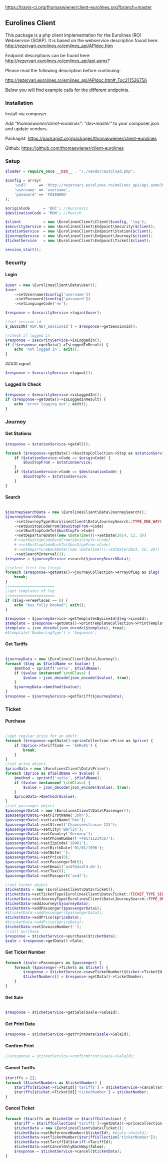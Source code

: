 https://travis-ci.org/thomaswiener/client-eurolines.svg?branch=master

## Eurolines Client

This package is a php client implementation for the Eurolines (RO) Webservice (SOAP).
It is based on the webservice description found here: http://rezervari.eurolines.ro/emlines_api/APIdoc.htm

Endpoint descriptions can be found here: http://rezervari.eurolines.ro/emlines_api/api.asmx?

Please read the following description before continuing:

http://rezervari.eurolines.ro/emlines_api/APIdoc.htm#_Toc211526756

Below you will find example calls for the different endpoints.

### Installation

Install via composer.

Add _"thomaswiener/client-eurolines": "dev-master"_ to your composer.json and update vendors.

Packagist: https://packagist.org/packages/thomaswiener/client-eurolines

Github: https://github.com/thomaswiener/client-eurolines


### Setup


```php
$loader = require_once __DIR__ . "/./vendor/autoload.php";

$config = array(
    'wsdl'     => 'http://rezervari.eurolines.ro/emlines_api/api.asmx?WSDL',
    'username' => 'username',
    'password' => 'PA$$W0RD'
);

$originCode      = 'BUC'; //Bucuresti
$destinationCode = 'MUN'; //Munich

$client          = new \EurolinesClient\Client($config, 'log');
$securityService = new \EurolinesClient\Endpoint\Security($client);
$stationService  = new \EurolinesClient\Endpoint\Station($client);
$journeyService  = new \EurolinesClient\Endpoint\Journey($client);
$ticketService   = new \EurolinesClient\Endpoint\Ticket($client);

session_start();

```

### Security

#### Login


```php
$user = new \EurolinesClient\Data\User();
$user
    ->setUsername($config['username'])
    ->setPassword($config['password'])
    ->setLanguageCode('en');

$response = $securityService->login($user);

//set session id
$_SESSION['ASP.NET_SessionId'] = $response->getSessionId();

//check if logged in
$response = $securityService->isLoggedIn();
if (!$response->getData()->IsLoggedInResult) {
    echo 'not logged in'; exit();
}
```

####Logout

```php
$response = $securityService->logout();
```

#### Logged In Check

```php
$response = $securityService->isLoggedIn();
if ($response->getData()->IsLoggedInResult) {
    echo 'error logging out'; exit();
}

```


### Journey

#### Get Stations

```php
$response = $stationService->getAll();

foreach ($response->getData()->busStopCollection->Stop as $stationService) {
    if ($stationService->Code == $originCode) {
        $busStopFrom = $stationService;
    }
    if ($stationService->Code == $destinationCode) {
        $busStopTo = $stationService;
    }
}
```

#### Search

```php

$journeySearchData = new \EurolinesClient\Data\JourneySearch();
$journeySearchData
    ->setJourneyType(EurolinesClient\Data\JourneySearch::TYPE_ONE_WAY)
    ->setBusStopCodeFrom($busStopFrom->Code)
    ->setBusStopCodeTo($busStopTo->Code)
    ->setDepartureDate((new \DateTime())->setDate(2014, 12, 5))
    #->setBusStopCodeBackFrom($busStopTo->Code)
    #->setBusStopCodeBackTo($busStopFrom->Code)
    #->setDepartureBackDate((new \DateTime())->setDate(2014, 12, 20))
    ->setSearchInterval(3);
$response = $journeyService->search($journeySearchData);

//select first leg (trip)
foreach ($response->getData()->journeyCollection->ArrayOfLeg as $leg) {
    break;
}
//====================
//get templates of leg
//====================
if ($leg->FreePlaces == 0) {
    echo "bus fully booked"; exit();
}

$response = $journeyService->getTemplatesByLineId($leg->LineId);
$template = $response->getData()->printTemplateCollection->PrintTemplate[1];
$template = json_decode(json_encode($template), true);
#$template['NumberingType'] = 'Sequence';
```

#### Get Tariffs

```php

$journeyData = new \EurolinesClient\Data\Journey();
foreach ($leg as $fieldName => $value) {
    $method = sprintf('set%s', $fieldName);
    if ($value instanceof \stdClass) {
        $value = json_decode(json_encode($value), true);
    }
    $journeyData->$method($value);
}
$response = $journeyService->getTariff($journeyData);
```

### Ticket

#### Purchase

```php

//get regular price for an adult
foreach ($response->getData()->priceCollection->Price as $price) {
    if ($price->TariffCode == 'EURv01') {
        break;
    }
}
//set price object
$priceData = new \EurolinesClient\Data\Price();
foreach ($price as $fieldName => $value) {
    $method = sprintf('set%s', $fieldName);
    if ($value instanceof \stdClass) {
        $value = json_decode(json_encode($value), true);
    }
    $priceData->$method($value);
}
//set passenger object
$passengerData1 = new \EurolinesClient\Data\Passenger();
$passengerData1->setFirstName('John');
$passengerData1->setLastName('Doe');
$passengerData1->setStreet('Chausseestrasse 123');
$passengerData1->setCity('Berlin');
$passengerData1->setCountry('Germany');
$passengerData1->setPhoneNumber('+491711234567');
$passengerData1->setZipCode('10001');
$passengerData1->setBirthDate('01/01/1990');
$passengerData1->setNote('');
$passengerData1->setPrice(0);
$passengerData1->setPassengerId(0);
$passengerData1->setEmail('asdf@asdfd.de');
$passengerData1->setTax(0);
$passengerData1->setPassport('asdf');

//set ticket object
$ticketData = new \EurolinesClient\Data\Ticket();
$ticketData->setTicketType(EurolinesClient\Data\Ticket::TICKET_TYPE_SELL);
$ticketData->setJourneyType(EurolinesClient\Data\JourneySearch::TYPE_ONE_WAY);
$ticketData->addJourney($journeyData);
$ticketData->addPassenger($passengerData1);
#$ticketData->addPassenger($passengerData2);
$ticketData->addPrice($priceData);
#$ticketData->addPrice($priceData);
$ticketData->setInvoiceNumber('');
//call purchase
$response = $ticketService->purchase($ticketData);
$sale = $response->getData()->Sale;
```

#### Get Ticket Number

```php
foreach ($sale->Passengers as $passenger) {
    foreach ($passenger->Tickets as $ticket) {
        $response = $ticketService->saveTicketNumber($ticket->TicketId, $template); //for every passenger and every leg
        $ticketNumbers[] = $response->getData()->ticketNumber;
    }
}

```

#### Get Sale

```php

$response = $ticketService->getSale($sale->SaleId);

```

#### Get Print Data

```php
$response = $ticketService->getPrintData($sale->SaleId);
```

#### Confirm Print

```php
//$response = $ticketService->confirmPrint($sale->SaleId);
```

#### Cancel Tariffs

```php
$tariffs = [];
foreach ($ticketNumbers as $ticketNumber) {
    $tariffs[$ticket->TicketId]['tariffs'] = $ticketService->cancelTariffs($ticket->TicketId);
    $tariffs[$ticket->TicketId]['ticketNumber'] = $ticketNumber;
}
```

#### Cancel Ticket

```php
foreach ($tariffs as $ticketId => $tariffCollection) {
    $tariff = $tariffCollection['tariffs']->getData()->priceCollection->Price[0];
    $ticketData = new \EurolinesClient\Data\Ticket();
    $ticketData->setReferenceNumber($ticketId); #$sale->SaleId);
    $ticketData->setTicketNumber($tariffCollection['ticketNumber']);
    $ticketData->setTariffId($tariff->TariffId);
    $ticketData->setCancelOnlyBackWay(false);
    $response = $ticketService->cancel($ticketData);
}
```

